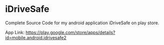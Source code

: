 # iDriveSafe
Complete Source Code for my android application iDriveSafe on play store.

App Link: https://play.google.com/store/apps/details?id=mobile.android.idrivesafe2
